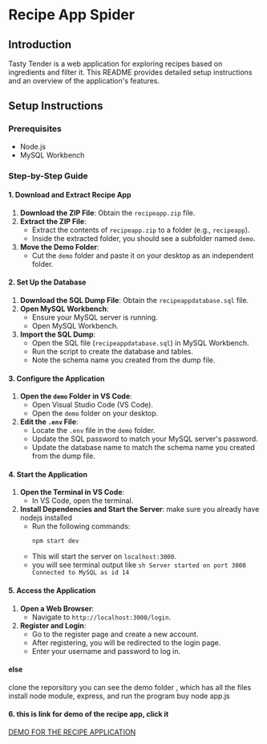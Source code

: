 # Recipe App Spider

## Introduction
Tasty Tender is a web application for exploring recipes based on ingredients and filter it. This README provides detailed setup instructions and an overview of the application's features.

## Setup Instructions

### Prerequisites
- Node.js
- MySQL Workbench

### Step-by-Step Guide

#### 1. Download and Extract Recipe App

1. **Download the ZIP File**: Obtain the `recipeapp.zip` file.
2. **Extract the ZIP File**:
   - Extract the contents of `recipeapp.zip` to a folder (e.g., `recipeapp`).
   - Inside the extracted folder, you should see a subfolder named `demo`.
3. **Move the Demo Folder**:
   - Cut the `demo` folder and paste it on your desktop as an independent folder.

#### 2. Set Up the Database

1. **Download the SQL Dump File**: Obtain the `recipeappdatabase.sql` file.
2. **Open MySQL Workbench**:
   - Ensure your MySQL server is running.
   - Open MySQL Workbench.
3. **Import the SQL Dump**:
   - Open the SQL file (`recipeappdatabase.sql`) in MySQL Workbench.
   - Run the script to create the database and tables.
   - Note the schema name you created from the dump file.

#### 3. Configure the Application

1. **Open the `demo` Folder in VS Code**:
   - Open Visual Studio Code (VS Code).
   - Open the `demo` folder on your desktop.
2. **Edit the `.env` File**:
   - Locate the `.env` file in the `demo` folder.
   - Update the SQL password to match your MySQL server's password.
   - Update the database name to match the schema name you created from the dump file.

#### 4. Start the Application

1. **Open the Terminal in VS Code**:
   - In VS Code, open the terminal.
2. **Install Dependencies and Start the Server**:
     make sure you already have nodejs installed
   - Run the following commands:
     ```sh
     npm start dev
     ```
   - This will start the server on `localhost:3000`.
   - you will see terminal output like
                       ```sh
                       Server started on port 3000
                       Connected to MySQL as id 14
                      ```

#### 5. Access the Application

1. **Open a Web Browser**:
   - Navigate to `http://localhost:3000/login`.
2. **Register and Login**:
   - Go to the register page and create a new account.
   - After registering, you will be redirected to the login page.
   - Enter your username and password to log in.
#### else 
clone the reporsitory 
you can see the demo folder , which has all the files
install node module, express, and run the program buy node app.js


#### 6. this is link for demo of the recipe app, click it
 [DEMO FOR THE RECIPE APPLICATION](https://drive.google.com/drive/folders/1Dfm_NlE9wYHppidNDqQQw5W2EOnTDSp2?usp=sharing)
